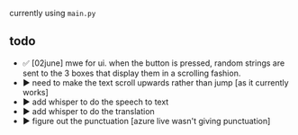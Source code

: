 currently using `main.py` 

## todo
- ✅ [02june] mwe for ui. when the button is pressed, random strings are sent to the 3 boxes that display them in a scrolling fashion.
- ▶️ need to make the text scroll upwards rather than jump [as it currently works]
- ▶️ add whisper to do the speech to text 
- ▶️ add whisper to do the translation
- ▶️ figure out the punctuation [azure live wasn't giving punctuation]